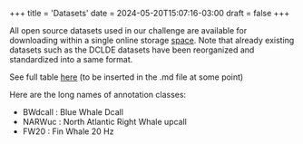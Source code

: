 +++
title = 'Datasets'
date = 2024-05-20T15:07:16-03:00
draft = false
+++

All open source datasets used in our challenge are available for downloading within a single online storage [space](https://drive.google.com/drive/folders/1W1yF3_wbndhBikcQjYjp81TnK5-qIBaT). Note that already existing datasets such as the DCLDE datasets have been reorganized and standardized into a same format.

See full table [here](https://docs.google.com/document/d/1oqLLLQUMhFMrG7XGPaU1I7mO8MDIk9-wt0K-pTAN7GY/edit?usp=sharing) (to be inserted in the .md file at some point)

Here are the long names of annotation classes:
- BWdcall : Blue Whale Dcall
- NARWuc : North Atlantic Right Whale upcall
- FW20 : Fin Whale 20 Hz

